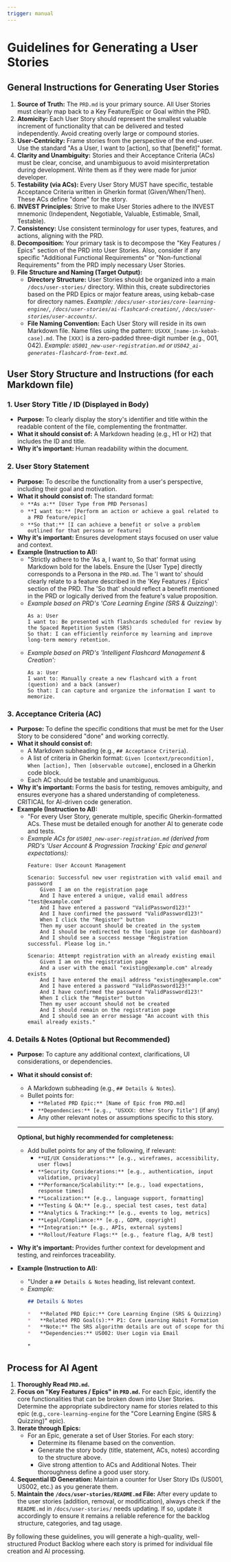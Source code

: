 ```yaml
---
trigger: manual
---
```


# Guidelines for Generating a User Stories

## General Instructions for Generating User Stories

1.  **Source of Truth:** The `PRD.md` is your primary source. All User Stories must clearly map back to a Key Feature/Epic or Goal within the PRD.
2.  **Atomicity:** Each User Story should represent the smallest valuable increment of functionality that can be delivered and tested independently. Avoid creating overly large or compound stories.
3.  **User-Centricity:** Frame stories from the perspective of the end-user. Use the standard "As a User, I want to [action], so that [benefit]" format.
4.  **Clarity and Unambiguity:** Stories and their Acceptance Criteria (ACs) must be clear, concise, and unambiguous to avoid misinterpretation during development. Write them as if they were made for junior developer.
5.  **Testability (via ACs):** Every User Story MUST have specific, testable Acceptance Criteria written in Gherkin format (Given/When/Then). These ACs define "done" for the story.
6.  **INVEST Principles:** Strive to make User Stories adhere to the INVEST mnemonic (Independent, Negotiable, Valuable, Estimable, Small, Testable).
7.  **Consistency:** Use consistent terminology for user types, features, and actions, aligning with the PRD.
8.  **Decomposition:** Your primary task is to decompose the "Key Features / Epics" section of the PRD into User Stories. Also, consider if any specific "Additional Functional Requirements" or "Non-functional Requirements" from the PRD imply necessary User Stories.
9.  **File Structure and Naming (Target Output):**
    *   **Directory Structure:** User Stories should be organized into a main `/docs/user-stories/` directory. Within this, create subdirectories based on the PRD Epics or major feature areas, using kebab-case for directory names. *Example: `/docs/user-stories/core-learning-engine/`, `/docs/user-stories/ai-flashcard-creation/`, `/docs/user-stories/user-accounts/`.*
    *   **File Naming Convention:** Each User Story will reside in its own Markdown file. Name files using the pattern: `USXXX_[name-in-kebab-case].md`. The `[XXX]` is a zero-padded three-digit number (e.g., 001, 042). *Example: `US001_new-user-registration.md` or `US042_ai-generates-flashcard-from-text.md`.*

## User Story Structure and Instructions (for each Markdown file)

### 1. User Story Title / ID (Displayed in Body)

*   **Purpose:** To clearly display the story's identifier and title within the readable content of the file, complementing the frontmatter.
*   **What it should consist of:** A Markdown heading (e.g., H1 or H2) that includes the ID and title.
*   **Why it's important:** Human readability within the document.

### 2. User Story Statement

*   **Purpose:** To describe the functionality from a user's perspective, including their goal and motivation.
*   **What it should consist of:** The standard format:
    *   `**As a:** [User Type from PRD Personas]`
    *   `**I want to:** [Perform an action or achieve a goal related to a PRD feature/epic]`
    *   `**So that:** [I can achieve a benefit or solve a problem outlined for that persona or feature]`
*   **Why it's important:** Ensures development stays focused on user value and context.
*   **Example (Instruction to AI):**
    *   "Strictly adhere to the 'As a, I want to, So that' format using Markdown bold for the labels. Ensure the [User Type] directly corresponds to a Persona in the `PRD.md`. The 'I want to' should clearly relate to a feature described in the 'Key Features / Epics' section of the PRD. The 'So that' should reflect a benefit mentioned in the PRD or logically derived from the feature's value proposition.
    *   *Example based on PRD's 'Core Learning Engine (SRS & Quizzing)':*
        ```
        As a: User
        I want to: Be presented with flashcards scheduled for review by the Spaced Repetition System (SRS)
        So that: I can efficiently reinforce my learning and improve long-term memory retention.
        ```
    *   *Example based on PRD's 'Intelligent Flashcard Management & Creation':*
        ```
        As a: User
        I want to: Manually create a new flashcard with a front (question) and a back (answer)
        So that: I can capture and organize the information I want to memorize.
        ```

### 3. Acceptance Criteria (AC)

*   **Purpose:** To define the specific conditions that must be met for the User Story to be considered "done" and working correctly.
*   **What it should consist of:**
    *   A Markdown subheading (e.g., `## Acceptance Criteria`).
    *   A list of criteria in Gherkin format: `Given [context/precondition], When [action], Then [observable outcome]`, enclosed in a Gherkin code block.
    *   Each AC should be testable and unambiguous.
*   **Why it's important:** Forms the basis for testing, removes ambiguity, and ensures everyone has a shared understanding of completeness. CRITICAL for AI-driven code generation.
*   **Example (Instruction to AI):**
    *   "For every User Story, generate multiple, specific Gherkin-formatted ACs. These must be detailed enough for another AI to generate code and tests.
    *   *Example ACs for `US001_new-user-registration.md` (derived from PRD's 'User Account & Progression Tracking' Epic and general expectations):*
        ```gherkin
        Feature: User Account Management

        Scenario: Successful new user registration with valid email and password
            Given I am on the registration page
            And I have entered a unique, valid email address "test@example.com"
            And I have entered a password "ValidPassword123!"
            And I have confirmed the password "ValidPassword123!"
            When I click the "Register" button
            Then my user account should be created in the system
            And I should be redirected to the login page (or dashboard)
            And I should see a success message "Registration successful. Please log in."

        Scenario: Attempt registration with an already existing email
            Given I am on the registration page
            And a user with the email "existing@example.com" already exists
            And I have entered the email address "existing@example.com"
            And I have entered a password "ValidPassword123!"
            And I have confirmed the password "ValidPassword123!"
            When I click the "Register" button
            Then my user account should not be created
            And I should remain on the registration page
            And I should see an error message "An account with this email already exists."
        ```

### 4. Details & Notes (Optional but Recommended)

*   **Purpose:** To capture any additional context, clarifications, UI considerations, or dependencies.
*   **What it should consist of:**
    *   A Markdown subheading (e.g., `## Details & Notes`).
    *   Bullet points for:
        *   `**Related PRD Epic:** [Name of Epic from PRD.md]`
        *   `**Dependencies:** [e.g., "USXXX: Other Story Title"]` (if any)
        *   Any other relevant notes or assumptions specific to this story.

    ---
    **Optional, but highly recommended for completeness:**
    - Add bullet points for any of the following, if relevant:
        *   `**UI/UX Considerations:** [e.g., wireframes, accessibility, user flows]`
        *   `**Security Considerations:** [e.g., authentication, input validation, privacy]`
        *   `**Performance/Scalability:** [e.g., load expectations, response times]`
        *   `**Localization:** [e.g., language support, formatting]`
        *   `**Testing & QA:** [e.g., special test cases, test data]`
        *   `**Analytics & Tracking:** [e.g., events to log, metrics]`
        *   `**Legal/Compliance:** [e.g., GDPR, copyright]`
        *   `**Integration:** [e.g., APIs, external systems]`
        *   `**Rollout/Feature Flags:** [e.g., feature flag, A/B test]`
*   **Why it's important:** Provides further context for development and testing, and reinforces traceability.
*   **Example (Instruction to AI):**
    *   "Under a `## Details & Notes` heading, list relevant context.
    *   *Example:*
        ```markdown
        ## Details & Notes

        *   **Related PRD Epic:** Core Learning Engine (SRS & Quizzing)
        *   **Related PRD Goal(s):** P1: Core Learning Habit Formation
        *   **Note:** The SRS algorithm details are out of scope for this story; assume the algorithm provides the list of due cards. This story focuses on presentation.
        *   **Dependencies:** US002: User Login via Email
        ```
        "

## Process for AI Agent

1.  **Thoroughly Read `PRD.md`.**
2.  **Focus on "Key Features / Epics" in `PRD.md`.** For each Epic, identify the core functionalities that can be broken down into User Stories. Determine the appropriate subdirectory name for stories related to this epic (e.g., `core-learning-engine` for the "Core Learning Engine (SRS & Quizzing)" epic).
3.  **Iterate through Epics:**
    *   For an Epic, generate a set of User Stories. For each story:
        *   Determine its filename based on the convention.
        *   Generate the story body (title, statement, ACs, notes) according to the structure above.
        *   Give strong attention to ACs and Additional Notes. Their thoroughness define a good user story.
4.  **Sequential ID Generation:** Maintain a counter for User Story IDs (US001, US002, etc.) as you generate them.
5.  **Maintain the `/docs/user-stories/README.md` File:** After every update to the user stories (addition, removal, or modification), always check if the `README.md` in `/docs/user-stories/` needs updating. If so, update it accordingly to ensure it remains a reliable reference for the backlog structure, categories, and tag usage.

By following these guidelines, you will generate a high-quality, well-structured Product Backlog where each story is primed for individual file creation and AI processing.